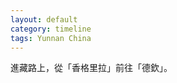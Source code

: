 ```yaml
---
layout: default
category: timeline
tags: Yunnan China
---
```


進藏路上，從「香格里拉」前往「德欽」。

<img src="{{ site_url }}/img/posts/2013-03-23.jpg" alt="">

